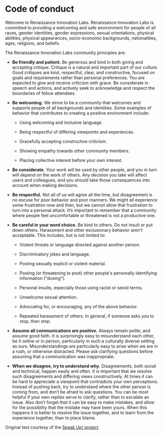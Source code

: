 # Code of conduct

Welcome to Renaissance Innovation Labs. Renaissance Innovation Labs is
committed to providing a welcoming and safe environment for people of
all races, gender identities, gender expressions, sexual orientations,
physical abilities, physical appearances, socio-economic backgrounds,
nationalities, ages, religions, and beliefs.

The Renaissance Innovation Labs community principles are:

- **Be friendly and patient.** Be generous and kind in both giving and
  accepting critique. Critique is a natural and important part of our
  culture. Good critiques are kind, respectful, clear, and constructive,
  focused on goals and requirements rather than personal preferences.
  You are expected to give and receive criticism with grace. Be
  considerate in speech and actions, and actively seek to acknowledge
  and respect the boundaries of fellow attendees.

- **Be welcoming.** We strive to be a community that welcomes and
  supports people of all backgrounds and identities. Some examples of
  behavior that contributes to creating a positive environment include:

  - Using welcoming and inclusive language.

  - Being respectful of differing viewpoints and experiences.

  - Gracefully accepting constructive criticism.

  - Showing empathy towards other community members.

  - Placing collective interest before your own interest.

- **Be considerate.** Your work will be used by other people, and you in
  turn will depend on the work of others. Any decision you take will
  affect users and colleagues, and you should take those consequences
  into account when making decisions.

- **Be respectful.** Not all of us will agree all the time, but
  disagreement is no excuse for poor behavior and poor manners. We might
  all experience some frustration now and then, but we cannot allow that
  frustration to turn into a personal attack. It’s important to remember
  that a community where people feel uncomfortable or threatened is not
  a productive one.

- **Be careful in your word choice.** Be kind to others. Do not insult
  or put down others. Harassment and other exclusionary behavior aren't
  acceptable. This includes, but is not limited to:

  - Violent threats or language directed against another person.

  - Discriminatory jokes and language.

  - Posting sexually explicit or violent material.

  - Posting (or threatening to post) other people's personally
    identifying information ("doxing").

  - Personal insults, especially those using racist or sexist terms.

  - Unwelcome sexual attention.

  - Advocating for, or encouraging, any of the above behavior.

  - Repeated harassment of others. In general, if someone asks you to
    stop, then stop.

- **Assume all communications are positive.** Always remain polite, and
  assume good faith. It is surprisingly easy to misunderstand each
  other, be it online or in person, particularly in such a culturally
  diverse setting as ours. Misunderstandings are particularly easy to
  arise when we are in a rush, or otherwise distracted. Please ask
  clarifying questions before assuming that a communication was
  inappropriate.

- **When we disagree, try to understand why.** Disagreements, both
  social and technical, happen easily and often. It is important that we
  resolve such disagreements and differing views constructively. At
  times it can be hard to appreciate a viewpoint that contradicts your
  own perceptions. Instead of pushing back, try to understand where the
  other person is coming from, and don’t be afraid to ask questions. You
  can be most helpful if your own replies serve to clarify, rather than
  to escalate an issue. Also don’t forget that it can be easy to make
  mistakes, and allow for the possibility that the mistake may have been
  yours. When this happens it is better to resolve the issue together,
  and to learn from the experience together, than to place blame.

Original text courtesy of the
[Speak Up! project](http://web.archive.org/web/20141109123859/http://speakup.io/coc.html).
